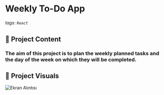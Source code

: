 # Weekly To-Do App 

###### tags: `React`


## :memo: Project Content

### The aim of this project is to plan the weekly planned tasks and the day of the week on which they will be completed. 


## :scroll: Project Visuals 

![Ekran Alıntısı](https://hackmd.io/_uploads/H1mYf-fuT.png)
